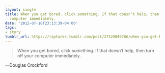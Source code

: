 ```yaml
---
layout: single
title: When you get bored, click something. If that doesn’t help, then turn off your
  computer immediately.
date: '2012-07-18T23:13:39-04:00'
tags:
- story
tumblr_url: https://rapturer.tumblr.com/post/27529849766/when-you-get-bored-click-something-if-that
---
```

> When you get bored, click something. If that doesn’t help, then turn off your computer immediately.

—Douglas Crockford
